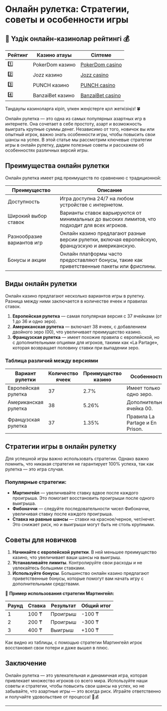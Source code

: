 # Онлайн рулетка: Стратегии, советы и особенности игры
## 🎰 Үздік онлайн-казинолар рейтингі 💰

| Рейтинг | Казино атауы      | Сілтеме           |
|---------|--------------------|-------------------|
| 1️⃣     | PokerDom казино     | [PokerDom casino](https://brandplay.link/Bxg7SC7H)  |
| 2️⃣     | Jozz казино         | [Jozz casino](https://tk435zi5i9.com/alt/jozz/registration?e8250665e216213938eeaefaf3e61c0a) |
| 3️⃣     | PUNCH казино        | [PUNCH casino](https://betpunch1.com/d638d6d39)   |
| 4️⃣     | BanzaiBet казино    | [BanzaiBet casino](https://bnzstr009.com/e9rVJ)  |

Таңдаулы казиноларға кіріп, үлкен жеңістерге қол жеткізіңіз! 🍀

Онлайн рулетка — это одна из самых популярных азартных игр в интернете. Она сочетает в себе простоту, азарт и возможность выиграть крупные суммы денег. Независимо от того, новичок вы или опытный игрок, важно знать особенности игры, чтобы повысить свои шансы на успех. В этой статье мы рассмотрим ключевые стратегии игры в онлайн рулетку, дадим полезные советы и расскажем об особенностях различных версий игры.

## Преимущества онлайн рулетки

Онлайн рулетка имеет ряд преимуществ по сравнению с традиционной:

| Преимущество                | Описание                                                                                  |
|-----------------------------|-------------------------------------------------------------------------------------------|
| Доступность                 | Игра доступна 24/7 на любом устройстве с интернетом.                                       |
| Широкий выбор ставок        | Варианты ставок варьируются от минимальных до высоких лимитов, что подходит для всех игроков.|
| Разнообразие вариантов игр  | Онлайн казино предлагают разные версии рулетки, включая европейскую, французскую и американскую.|
| Бонусы и акции              | Онлайн платформы часто предоставляют бонусы, такие как приветственные пакеты или фриспины. |

## Виды онлайн рулетки

Онлайн казино предлагают несколько вариантов игры в рулетку. Разница между ними заключается в количестве ячеек и правилах ставок.

1. **Европейская рулетка** — самая популярная версия с 37 ячейками (от 1 до 36 и одно зеро).
2. **Американская рулетка** — включает 38 ячеек, с добавлением двойного зеро (00), что увеличивает преимущество казино.
3. **Французская рулетка** — имеет похожие правила с европейской, но с дополнительными опциями для игроков, такими как «La Partage», которая возвращает половину ставки при выпадении зеро.

### Таблица различий между версиями

| Вариант рулетки    | Количество ячеек | Преимущество казино | Особенности                     |
|--------------------|------------------|---------------------|----------------------------------|
| Европейская рулетка| 37               | 2.7%                | Имеет только одно зеро.         |
| Американская рулетка| 38               | 5.26%               | Дополнительная ячейка 00.        |
| Французская рулетка| 37               | 1.35%               | Правила La Partage и En Prison.  |

## Стратегии игры в онлайн рулетку

Для успешной игры важно использовать стратегии. Однако важно помнить, что никакая стратегия не гарантирует 100% успеха, так как рулетка — это игра случая.

### Популярные стратегии:

- **Мартингейл** — увеличивайте ставку вдвое после каждого проигрыша. Это помогает восстановить проигрыши после одного выигрыша.
- **Фибоначчи** — следуйте последовательности чисел Фибоначчи, увеличивая ставку после каждого проигрыша.
- **Ставка на равные шансы** — ставки на красное/черное, чет/нечет. Это снижает риск, но и выигрыши могут быть не столь крупными.

## Советы для новичков

1. **Начинайте с европейской рулетки**. В ней меньшее преимущество казино, что увеличивает ваши шансы на выигрыш.
2. **Устанавливайте лимиты**. Контролируйте свои расходы и не увлекайтесь большими ставками.
3. **Используйте бонусы**. Большинство онлайн казино предлагают приветственные бонусы, которые помогут вам начать игру с дополнительными средствами.

🎰 **Пример использования стратегии Мартингейл:**

| Раунд | Ставка | Результат | Общий итог |
|-------|--------|-----------|------------|
| 1     | 100 ₸  | Проигрыш  | -100 ₸     |
| 2     | 200 ₸  | Проигрыш  | -300 ₸     |
| 3     | 400 ₸  | Выигрыш   | +100 ₸     |

Как видно из таблицы, с помощью стратегии Мартингейл игрок восстановил свои потери и даже вышел в плюс.

## Заключение

Онлайн рулетка — это увлекательная и динамичная игра, которая привлекает множество игроков со всего мира. Используйте наши советы и стратегии, чтобы повысить свои шансы на успех, но не забывайте, что азартные игры — это всегда риск. Играйте ответственно и получайте удовольствие от процесса! 🎲💰

---

